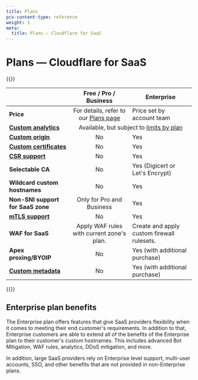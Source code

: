 ```yaml
---
title: Plans
pcx-content-type: reference
weight: 1
meta:
  title: Plans — Cloudflare for SaaS
---
```


# Plans — Cloudflare for SaaS

{{<table-wrap>}}

<table style="width:100%;border:1">
  <thead>
    <tr>
      <th></th>
      <th>Free / Pro / Business</th>
      <th>Enterprise</th>
    </tr>
  </thead>
  <tbody>
    <tr>
      <td>
        <strong>Price</strong>
      </td>
      <td style="text-align:center">
        For details, refer to our <a href="https://www.cloudflare.com/plans/#overview">Plans page</a>
      </td>
      <td>Price set by account team</td>
    </tr>
    <tr>
      <td>
        <strong>
          <a href="/ssl/ssl-for-saas/reference/hostname-analytics/">Custom analytics</a>
        </strong>
      </td>
      <td colspan="2" style="text-align:center">
        Available, but subject to
        <a href="/analytics/graphql-api/limits/">limits by plan</a>
      </td>
    </tr>
    <tr>
      <td>
        <strong>
          <a href="/ssl/ssl-for-saas/hostname-specific-behavior/custom-origin/">Custom origin</a>
        </strong>
      </td>
      <td style="text-align:center">No</td>
      <td>Yes</td>
    </tr>
    <tr>
      <td>
        <strong>
          <a href="/ssl/ssl-for-saas/custom-certificates/">Custom certificates</a>
        </strong>
      </td>
      <td style="text-align:center">No</td>
      <td>Yes</td>
    </tr>
    <tr>
      <td>
        <strong>
          <a href="/ssl/ssl-for-saas/custom-certificates/certificate-signing-requests/">CSR support</a>
        </strong>
      </td>
      <td style="text-align:center">No</td>
      <td>Yes</td>
    </tr>
    <tr>
      <td>
        <strong>Selectable CA</strong>
      </td>
      <td style="text-align:center">No</td>
      <td>Yes (Digicert or Let's Encrypt)</td>
    </tr>
    <tr>
      <td>
        <strong>Wildcard custom hostnames</strong>
      </td>
      <td style="text-align:center">No</td>
      <td>Yes</td>
    </tr>
    <tr>
      <td>
        <strong>Non-SNI support for SaaS zone</strong>
      </td>
      <td style="text-align:center">Only for Pro and Business</td>
      <td>Yes</td>
    </tr>
    <tr>
      <td>
        <strong>
          <a href="/ssl/ssl-for-saas/common-tasks/enforce-mtls/">mTLS support</a>
        </strong>
      </td>
      <td style="text-align:center">No</td>
      <td>Yes</td>
    </tr>
    <tr>
      <td>
        <strong>WAF for SaaS</strong>
      </td>
      <td style="text-align:center">Apply WAF rules with current zone's plan.</td>
      <td>Create and apply custom firewall rulesets.</td>
    </tr>
    <tr>
      <td>
        <strong>Apex proxing/BYOIP</strong>
      </td>
      <td style="text-align:center">No</td>
      <td>Yes (with additional purchase)</td>
    </tr>
    <tr>
      <td>
        <strong>
          <a href="/ssl/ssl-for-saas/hostname-specific-behavior/custom-metadata/">Custom metadata</a>
        </strong>
      </td>
      <td style="text-align:center">No</td>
      <td>Yes (with additional purchase)</td>
    </tr>
  </tbody>
</table>

{{</table-wrap>}}

## Enterprise plan benefits

The Enterprise plan offers features that give SaaS providers flexibility when it comes to meeting their end customer's requirements. In addition to that, Enterprise customers are able to extend all of the benefits of the Enterprise plan to their customer's custom hostnames. This includes advanced Bot Mitigation, WAF rules, analytics, DDoS mitigation, and more. 

In addition, large SaaS providers rely on Enterprise level support, multi-user accounts, SSO, and other benefits that are not provided in non-Enterprise plans. 